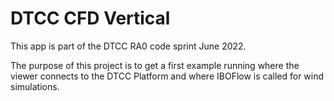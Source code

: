 # DTCC CFD Vertical

This app is part of the DTCC RA0 code sprint June 2022.

The purpose of this project is to get a first example running where the viewer connects to the DTCC Platform and where IBOFlow is called for wind simulations.
